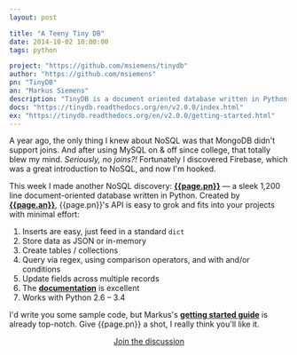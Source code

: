 ```yaml
---
layout: post

title: "A Teeny Tiny DB"
date: 2014-10-02 10:00:00
tags: python

project: "https://github.com/msiemens/tinydb"
author: "https://github.com/msiemens"
pn: "TinyDB"
an: "Markus Siemens"
description: "TinyDB is a document oriented database written in Python."
docs: "https://tinydb.readthedocs.org/en/v2.0.0/index.html"
ex: "https://tinydb.readthedocs.org/en/v2.0.0/getting-started.html"
---
```


A year ago, the only thing I knew about NoSQL was that MongoDB didn't support joins. And after using MySQL on & off since college, that totally blew my mind. _Seriously, no joins?!_ Fortunately I discovered Firebase, which was a great introduction to NoSQL, and now I'm hooked.

This week I made another NoSQL discovery: <strong><a href="{{page.project}}" title="{{page.pn}} on GitHub" target="_blank">{{page.pn}}</a></strong> &mdash; a sleek 1,200 line document-oriented database written in Python. Created by <strong><a href="{{ page.author }}" target="_blank" title="{{ page.an }} on GitHub">{{page.an}}</a></strong>, {{page.pn}}'s API is easy to grok and fits into your projects with minimal effort:

1. Inserts are easy, just feed in a standard `dict`
2. Store data as JSON or in-memory
3. Create tables / collections
4. Query via regex, using comparison operators, and with and/or conditions
5. Update fields across multiple records
6. The <strong><a href="{{ page.docs }}" target="_blank" title="{{ page.pn }} documentation">documentation</a></strong> is excellent
7. Works with Python 2.6 &ndash; 3.4

I'd write you some sample code, but Markus's <strong><a href="{{page.ex}}" title="{{page.pn}} examples" target="_blank">getting started guide</a></strong> is already top-notch. Give {{page.pn}} a shot, I really think you'll like it.


<center><a href="{{ page.url }}#comments" class="btn btn-primary btn-comment" title="Discuss this issue of Git @ Me online">Join the discussion</a></center>
